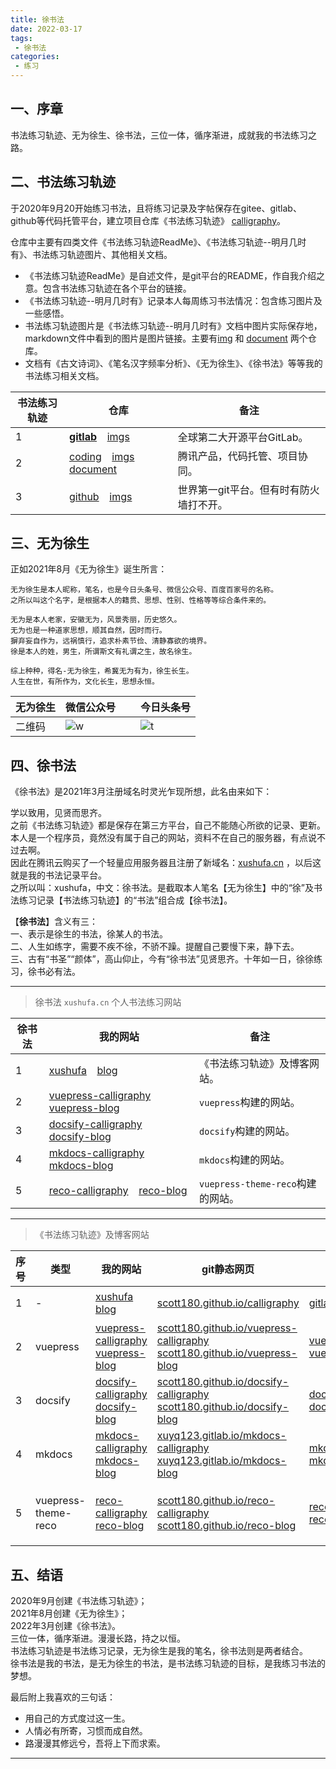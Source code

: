 ```yaml
---
title: 徐书法
date: 2022-03-17
tags:
 - 徐书法
categories:
 - 练习
---
```



## 一、序章

书法练习轨迹、无为徐生、徐书法，三位一体，循序渐进，成就我的书法练习之路。



## 二、书法练习轨迹

于2020年9月20开始练习书法，且将练习记录及字帖保存在gitee、gitlab、github等代码托管平台，建立项目仓库《书法练习轨迹》 [calligraphy]( https://gitlab.com/xuyq123/calligraphy )。

仓库中主要有四类文件《书法练习轨迹ReadMe》、《书法练习轨迹--明月几时有》、书法练习轨迹图片、其他相关文档。 <br/>
* 《书法练习轨迹ReadMe》是自述文件，是git平台的README，作自我介绍之意。包含书法练习轨迹在各个平台的链接。 <br/>
* 《书法练习轨迹--明月几时有》记录本人每周练习书法情况：包含练习图片及一些感悟。 <br/>
* 书法练习轨迹图片是《书法练习轨迹--明月几时有》文档中图片实际保存地，markdown文件中看到的图片是图片链接。主要有[img]( https://xyqin.coding.net/public/my/imgs/git ) 和 [document]( https://gitcode.net/xu180/document ) 两个仓库。 <br/>
* 文档有《古文诗词》、《笔名汉字频率分析》、《无为徐生》、《徐书法》等等我的书法练习相关文档。 <br/>

| 书法练习轨迹 | 仓库                                         			      |  备注             			                 |
| ---  | -------------------------------------------------------------        |  -----------------------------------         |
| 1    | [**gitlab**]( https://gitlab.com/xuyq123/calligraphy ) &ensp; [imgs]( https://gitlab.com/xuyq123/imgs )                 		|  全球第二大开源平台GitLab。                       |
| 2    | [coding]( https://xyqin.coding.net/public/my/calligraphy/git ) &ensp; [imgs]( https://xyqin.coding.net/public/my/imgs/git ) &ensp; [document]( https://xyqin.coding.net/public/my/document/git )	|  腾讯产品，代码托管、项目协同。		   |
| 3    | [github]( https://github.com/scott180/calligraphy ) &ensp; [imgs]( https://github.com/scott180/imgs ) 			  			    |  世界第一git平台。但有时有防火墙打不开。          |



## 三、无为徐生

正如2021年8月《无为徐生》诞生所言：

```
无为徐生是本人昵称，笔名，也是今日头条号、微信公众号、百度百家号的名称。
之所以叫这个名字，是根据本人的籍贯、思想、性别、性格等等综合条件来的。

无为是本人老家，安徽无为，风景秀丽，历史悠久。
无为也是一种道家思想，顺其自然，因时而行。
摒弃妄自作为，远祸慎行，追求朴素节俭、清静寡欲的境界。
徐是本人的姓，男生，所谓斯文有礼谓之生，故名徐生。

综上种种，得名-无为徐生，希冀无为有为，徐生长生。
人生在世，有所作为，文化长生，思想永恒。

```

| 无为徐生   | 微信公众号                                               	 |  &ensp; |  今日头条号        |
| ---------  | ------------------------------------------------------------- |  -      |  ----------        |
|  二维码    | ![w]( https://xyqin.coding.net/p/my/d/imgs/git/raw/master/other/wuweixusheng_weixin.png )    | <br/> | ![t]( https://xyqin.coding.net/p/my/d/imgs/git/raw/master/other/wuweixusheng_toutiao.png )     |



## 四、徐书法

《徐书法》是2021年3月注册域名时灵光乍现所想，此名由来如下：

学以致用，见贤而思齐。 <br/>
之前《书法练习轨迹》都是保存在第三方平台，自己不能随心所欲的记录、更新。 <br/>
本人是一个程序员，竟然没有属于自己的网站，资料不在自己的服务器，有点说不过去啊。 <br/>
因此在腾讯云购买了一个轻量应用服务器且注册了新域名：[xushufa.cn]( https://xushufa.cn ) ，以后这就是我的书法记录平台。 <br/>
之所以叫：xushufa，中文：徐书法。是截取本人笔名【无为徐生】中的“徐”及书法练习记录【书法练习轨迹】的“书法”组合成【徐书法】。 <br/>

【**徐书法**】含义有三： <br/>
一、表示是徐生的书法，徐某人的书法。 <br/>
二、人生如练字，需要不疾不徐，不骄不躁。提醒自己要慢下来，静下去。 <br/>
三、古有“书圣”“颜体”，高山仰止，今有“徐书法”见贤思齐。十年如一日，徐徐练习，徐书必有法。 <br/>

---

> 徐书法 `xushufa.cn` 个人书法练习网站

| 徐书法 | 我的网站    |  备注          |
| -----  | ----------- |  ------------- |
| 1      | [xushufa]( https://xushufa.cn ) &ensp; [blog]( https://blog.xushufa.cn ) | 《书法练习轨迹》及博客网站。      |
| 2      | [vuepress-calligraphy]( https://vuepress-calligraphy.xushufa.cn ) &ensp; [vuepress-blog]( https://vuepress-blog.xushufa.cn ) | `vuepress`构建的网站。|
| 3      | [docsify-calligraphy]( https://docsify-calligraphy.xushufa.cn ) &ensp; [docsify-blog]( https://docsify-blog.xushufa.cn )     | `docsify`构建的网站。 |
| 4      | [mkdocs-calligraphy]( https://mkdocs-calligraphy.xushufa.cn ) &ensp; [mkdocs-blog]( https://mkdocs-blog.xushufa.cn )         | `mkdocs`构建的网站。  |
| 5      | [reco-calligraphy]( https://reco-calligraphy.xushufa.cn ) &ensp; [reco-blog]( https://reco-blog.xushufa.cn ) | `vuepress-theme-reco`构建的网站。     |

---

> 《书法练习轨迹》及博客网站

| 序号 | 类型       | 我的网站 | git静态网页 | git仓库 | 布署方法 | <div style="width: 170pt">备注</div> |
| ---  | ---------- | -------- | ----------- | ------- | -------- | ------------------------------------ |
| 1    | -          | [xushufa]( https://xushufa.cn ) &ensp; [blog]( https://blog.xushufa.cn )   | [scott180.github.io/calligraphy]( https://scott180.github.io/calligraphy )    | [gitlab.com/xuyq123/calligraphy]( https://gitlab.com/xuyq123/calligraphy )    | nginx代理与缓存 |  部署在服务器，有SSL证书，访问安全快速。 | 
| 2    | vuepress   | [vuepress-calligraphy]( https://vuepress-calligraphy.xushufa.cn ) <br/> [vuepress-blog]( https://vuepress-blog.xushufa.cn ) | [scott180.github.io/vuepress-calligraphy]( https://scott180.github.io/vuepress-calligraphy ) <br/> [scott180.github.io/vuepress-blog]( https://scott180.github.io/vuepress-blog )    | [vuepress-calligraphy]( https://github.com/scott180/vuepress-calligraphy.git ) <br/> [vuepress-blog]( https://github.com/scott180/vuepress-blog.git )   | github绑定域名 `vuepress-blog.xushufa.cn`    | 输入xushufa域名会解析到github静态页面。提交代码即部署。 |
| 3    | docsify    | [docsify-calligraphy]( https://docsify-calligraphy.xushufa.cn ) <br/> [docsify-blog]( https://docsify-blog.xushufa.cn ) | [scott180.github.io/docsify-calligraphy]( https://scott180.github.io/docsify-calligraphy ) <br/> [scott180.github.io/docsify-blog]( https://scott180.github.io/docsify-blog )    | [docsify-calligraphy]( https://github.com/scott180/docsify-calligraphy.git ) <br/> [docsify-blog]( https://github.com/scott180/docsify-blog.git )     | github绑定域名 `docsify-calligraphy.xushufa.cn`    | 同上，偶尔服务连不上。 |
| 4    | mkdocs     | [mkdocs-calligraphy]( https://mkdocs-calligraphy.xushufa.cn ) <br/> [mkdocs-blog]( https://mkdocs-blog.xushufa.cn ) | [xuyq123.gitlab.io/mkdocs-calligraphy]( https://xuyq123.gitlab.io/mkdocs-calligraphy ) <br/> [xuyq123.gitlab.io/mkdocs-blog]( https://xuyq123.gitlab.io/mkdocs-blog )    | [mkdocs-calligraphy]( https://gitlab.com/xuyq123/mkdocs-calligraphy.git ) <br/> [mkdocs-blog]( https://gitlab.com/xuyq123/mkdocs-blog.git )    | gitlab绑定域名 `mkdocs-calligraphy.xushufa.cn`     | 输入xushufa域名会解析到gitlab静态页面。网速较慢。 |
| 5    | vuepress-theme-reco   | [reco-calligraphy]( https://reco-calligraphy.xushufa.cn ) <br/> [reco-blog]( https://reco-blog.xushufa.cn )   | [scott180.github.io/reco-calligraphy]( https://scott180.github.io/reco-calligraphy ) <br/> [scott180.github.io/reco-blog]( https://scott180.github.io/reco-blog )    | [reco-calligraphy]( https://github.com/scott180/reco-calligraphy.git ) <br/> [reco-blog]( https://github.com/scott180/reco-blog.git )    | github绑定域名 `reco-calligraphy.xushufa.cn`    | 每个markdown文件都需要在文件头加上`Front Matter`格式，注明标题、时间、类别、标签等等。 |
 



## 五、结语

2020年9月创建《书法练习轨迹》； <br/>
2021年8月创建《无为徐生》； <br/>
2022年3月创建《徐书法》。 <br/>
三位一体，循序渐进。漫漫长路，持之以恒。 <br/>
书法练习轨迹是书法练习记录，无为徐生是我的笔名，徐书法则是两者结合。 <br/>
徐书法是我的书法，是无为徐生的书法，是书法练习轨迹的目标，是我练习书法的梦想。 <br/>

最后附上我喜欢的三句话： <br/>
* 用自己的方式度过这一生。 <br/>
* 人情必有所寄，习惯而成自然。 <br/>
* 路漫漫其修远兮，吾将上下而求索。 <br/>

---



